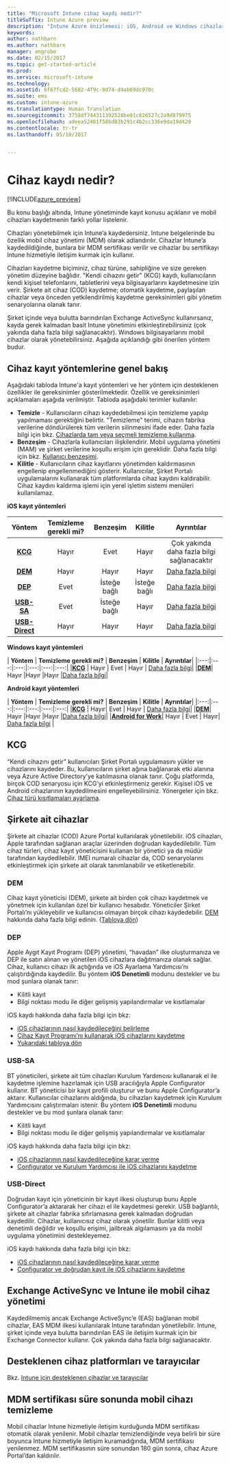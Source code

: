 ```yaml
---
title: "Microsoft Intune cihaz kaydı nedir?"
titleSuffix: Intune Azure preview
description: "Intune Azure önizlemesi: iOS, Android ve Windows cihazlarının kaydını öğrenin."
keywords: 
author: nathbarn
ms.author: nathbarn
manager: angrobe
ms.date: 02/15/2017
ms.topic: get-started-article
ms.prod: 
ms.service: microsoft-intune
ms.technology: 
ms.assetid: 6f67fcd2-5682-4f9c-8d74-d4ab69dc978c
ms.suite: ems
ms.custom: intune-azure
ms.translationtype: Human Translation
ms.sourcegitcommit: 3758df744311392528be01c826527c2a9d879975
ms.openlocfilehash: adeea52461f58bd03b291c4b2cc336e9da19d429
ms.contentlocale: tr-tr
ms.lasthandoff: 05/10/2017


---
```


# <a name="what-is-device-enrollment"></a>Cihaz kaydı nedir?
[!INCLUDE[azure_preview](../includes/azure_preview.md)]

Bu konu başlığı altında, Intune yönetiminde kayıt konusu açıklanır ve mobil cihazları kaydetmenin farklı yollar listelenir.

Cihazları yönetebilmek için Intune’a kaydedersiniz. Intune belgelerinde bu özellik mobil cihaz yönetimi (MDM) olarak adlandırılır. Cihazlar Intune’a kaydedildiğinde, bunlara bir MDM sertifikası verilir ve cihazlar bu sertifikayı Intune hizmetiyle iletişim kurmak için kullanır.

Cihazları kaydetme biçiminiz, cihaz türüne, sahipliğine ve size gereken yönetim düzeyine bağlıdır. "Kendi cihazını getir" (KCG) kaydı, kullanıcıların kendi kişisel telefonlarını, tabletlerini veya bilgisayarlarını kaydetmesine izin verir. Şirkete ait cihaz (COD) kaydetme; otomatik kaydetme, paylaşılan cihazlar veya önceden yetkilendirilmiş kaydetme gereksinimleri gibi yönetim senaryolarına olanak tanır.

Şirket içinde veya bulutta barındırılan Exchange ActiveSync kullanırsanız, kayda gerek kalmadan basit Intune yönetimini etkinleştirebilirsiniz (çok yakında daha fazla bilgi sağlanacaktır). Windows bilgisayarlarını mobil cihazlar olarak yönetebilirsiniz. Aşağıda açıklandığı gibi önerilen yöntem budur.


## <a name="overview-of-device-enrollment-methods"></a>Cihaz kayıt yöntemlerine genel bakış

Aşağıdaki tabloda Intune'a kayıt yöntemleri ve her yöntem için desteklenen özellikler ile gereksinimler gösterilmektedir. Özellik ve gereksinimleri açıklamaları aşağıda verilmiştir. Tabloda aşağıdaki terimler kullanılır:

- **Temizle** - Kullanıcıların cihazı kaydedebilmesi için temizleme yapılıp yapılmaması gerektiğini belirtir. "Temizleme" terimi, cihazın fabrika verilerine döndürülerek tüm verilerin silinmesini ifade eder. Daha fazla bilgi için bkz. [Cihazlarda tam veya seçmeli temizleme kullanma](../manage-devices/use-full-or-selective-wipe-on-devices-using-microsoft-intune.md).
- **Benzeşim** - Cihazlarla kullanıcıları ilişkilendirir. Mobil uygulama yönetimi (MAM) ve şirket verilerine koşullu erişim için gereklidir. Daha fazla bilgi için bkz. [Kullanıcı benzeşimi](enroll-ios-devices-using-device-enrollment-program.md).
- **Kilitle** - Kullanıcıların cihaz kayıtlarını yönetimden kaldırmasının engellenip engellenmediğini gösterir. Kullanıcılar, Şirket Portalı uygulamalarını kullanarak tüm platformlarda cihaz kaydını kaldırabilir. Cihaz kaydını kaldırma işlemi için yerel işletim sistemi menüleri kullanılamaz.


**iOS kayıt yöntemleri**

| **Yöntem** |    **Temizleme gerekli mi?** |    **Benzeşim**    |    **Kilitle** | **Ayrıntılar** |
|:---:|:---:|:---:|:---:|:---:|
|**[KCG](#byod)** | Hayır|    Evet |    Hayır | Çok yakında daha fazla bilgi sağlanacaktır|
|**[DEM](#dem)**|    Hayır |Hayır |Hayır    | [Daha fazla bilgi](enroll-ios-devices-using-device-enrollment-program.md)|
|**[DEP](#dep)**|    Evet |    İsteğe bağlı |    İsteğe bağlı|[Daha fazla bilgi](enroll-ios-devices-using-device-enrollment-program.md)|
|**[USB-SA](#usb-sa)**|    Evet |    İsteğe bağlı |    Hayır| [Daha fazla bilgi](enroll-ios-devices-with-apple-configurator-and-setup-assistant.md)|
|**[USB-Direct](#usb-direct)**|    Hayır |    Hayır    | Hayır|[Daha fazla bilgi](enroll-ios-devices-with-apple-configurator-and-direct-enrollment.md)|

**Windows kayıt yöntemleri**

| **Yöntem** |    **Temizleme gerekli mi?** |    **Benzeşim**    |    **Kilitle** | **Ayrıntılar**|
|:---:|:---:|:---:|:---:|:---:|:---:|
|**[KCG](#byod)** | Hayır |    Evet |    Hayır | [Daha fazla bilgi](#enroll-windows-devices.md)|
|**[DEM](#dem)**|    Hayır |Hayır |Hayır    |[Daha fazla bilgi](enroll-devices-using-device-enrollment-manager.md)|

**Android kayıt yöntemleri**

| **Yöntem** |    **Temizleme gerekli mi?** |    **Benzeşim**    |    **Kilitle** | **Ayrıntılar**|
|:---:|:---:|:---:|:---:|:---:|:---:|
|**[KCG](#byod)** | Hayır|    Evet |    Hayır | [Daha fazla bilgi](#enroll-android-and-knox-standard-devices.md)|
|**[DEM](#dem)**|    Hayır |Hayır |Hayır    |[Daha fazla bilgi](enroll-ios-devices-using-device-enrollment-program.md)|
|[**Android for Work**](#android-for-work)| Hayır | Evet | Hayır| [Daha fazla bilgi](#enroll-android-and-knox-standard-devices.md) |


## <a name="byod"></a>KCG
“Kendi cihazını getir” kullanıcıları Şirket Portalı uygulamasını yükler ve cihazlarını kaydeder. Bu, kullanıcıların şirket ağına bağlanarak etki alanına veya Azure Active Directory’ye katılmasına olanak tanır. Çoğu platformda, birçok COD senaryosu için KCG’yi etkinleştirmeniz gerekir. Kişisel iOS ve Android cihazlarının kaydedilmesini engelleyebilirsiniz. Yönergeler için bkz. [Cihaz türü kısıtlamaları ayarlama](set-enrollment-restrictions.md#set-device-type-restrictions).

## <a name="corporate-owned-devices"></a>Şirkete ait cihazlar
Şirkete ait cihazlar (COD) Azure Portal kullanılarak yönetilebilir. iOS cihazları, Apple tarafından sağlanan araçlar üzerinden doğrudan kaydedilebilir. Tüm cihaz türleri, cihaz kayıt yöneticisini kullanan bir yönetici ya da müdür tarafından kaydedilebilir. IMEI numaralı cihazlar da, COD senaryolarını etkinleştirmek için şirkete ait olarak tanımlanabilir ve etiketlenebilir.

### <a name="dem"></a>DEM
Cihaz kayıt yöneticisi (DEM), şirkete ait birden çok cihazı kaydetmek ve yönetmek için kullanılan özel bir kullanıcı hesabıdır. Yöneticiler Şirket Portalı’nı yükleyebilir ve kullanıcısı olmayan birçok cihazı kaydedebilir. [DEM](enroll-devices-using-device-enrollment-manager.md) hakkında daha fazla bilgi edinin. ([Tabloya dön](#overview-of-device-enrollment-methods))

### <a name="dep"></a>DEP
Apple Aygıt Kayıt Programı (DEP) yönetimi, “havadan” ilke oluşturmanıza ve DEP ile satın alınan ve yönetilen iOS cihazlara dağıtmanıza olanak sağlar. Cihaz, kullanıcı cihazı ilk açtığında ve iOS Ayarlama Yardımcısı’nı çalıştırdığında kaydedilir. Bu yöntem **iOS Denetimli** modunu destekler ve bu mod şunlara olanak tanır:

  -    Kilitli kayıt
  -    Bilgi noktası modu ile diğer gelişmiş yapılandırmalar ve kısıtlamalar

iOS kaydı hakkında daha fazla bilgi için bkz:

- [iOS cihazlarının nasıl kaydedileceğini belirleme](choose-ios-enrollment-method.md)
- [Cihaz Kayıt Programı’nı kullanarak iOS cihazlarını kaydetme](enroll-ios-devices-using-device-enrollment-program.md)
- [Yukarıdaki tabloya dön](#overview-of-device-enrollment-methods)

### <a name="usb-sa"></a>USB-SA
BT yöneticileri, şirkete ait tüm cihazları Kurulum Yardımcısı kullanarak el ile kaydetme işlemine hazırlamak için USB aracılığıyla Apple Configurator kullanır. BT yöneticisi bir kayıt profili oluşturur ve bunu Apple Configurator’a aktarır. Kullanıcılar cihazlarını aldığında, bu cihazları kaydetmek için Kurulum Yardımcısını çalıştırmaları istenir. Bu yöntem **iOS Denetimli** modunu destekler ve bu mod şunlara olanak tanır:
  -    Kilitli kayıt
  -    Bilgi noktası modu ile diğer gelişmiş yapılandırmalar ve kısıtlamalar

iOS kaydı hakkında daha fazla bilgi için bkz:

- [iOS cihazlarının nasıl kaydedileceğine karar verme](choose-ios-enrollment-method.md)
- [Configurator ve Kurulum Yardımcısı ile iOS cihazlarını kaydetme](enroll-ios-devices-with-apple-configurator-and-setup-assistant.md)

### <a name="usb-direct"></a>USB-Direct
Doğrudan kayıt için yöneticinin bir kayıt ilkesi oluşturup bunu Apple Configurator’a aktararak her cihazı el ile kaydetmesi gerekir. USB bağlantılı, şirkete ait cihazlar fabrika sıfırlamasına gerek kalmadan doğrudan kaydedilir. Cihazlar, kullanıcısız cihaz olarak yönetilir. Bunlar kilitli veya denetimli değildir ve koşullu erişimi, jailbreak algılamasını ya da mobil uygulama yönetimini destekleyemez.

iOS kaydı hakkında daha fazla bilgi için bkz:

- [iOS cihazlarının nasıl kaydedileceğine karar verme](choose-ios-enrollment-method.md)
- [Configurator ve doğrudan kayıt ile iOS cihazlarını kaydetme](enroll-ios-devices-with-apple-configurator-and-direct-enrollment.md)

## <a name="mobile-device-management-with-exchange-activesync-and-intune"></a>Exchange ActiveSync ve Intune ile mobil cihaz yönetimi
Kaydedilmemiş ancak Exchange ActiveSync’e (EAS) bağlanan mobil cihazlar, EAS MDM ilkesi kullanılarak Intune tarafından yönetilebilir. Intune, şirket içinde veya bulutta barındırılan EAS ile iletişim kurmak için bir Exchange Connector kullanır. Çok yakında daha fazla bilgi sağlanacaktır.

## <a name="supported-device-platforms-and-browsers"></a>Desteklenen cihaz platformları ve tarayıcılar

Bkz. [Intune için desteklenen cihazlar ve tarayıcılar](https://docs.microsoft.com/intune/get-started/supported-mobile-devices-and-computers)

## <a name="mobile-device-cleanup-after-mdm-certificate-expiration"></a>MDM sertifikası süre sonunda mobil cihazı temizleme

Mobil cihazlar Intune hizmetiyle iletişim kurduğunda MDM sertifikası otomatik olarak yenilenir. Mobil cihazlar temizlendiğinde veya belirli bir süre boyunca Intune hizmetiyle iletişim kuramadığında, MDM sertifikası yenilenmez. MDM sertifikasının süre sonundan 180 gün sonra, cihaz Azure Portal’dan kaldırılır.

